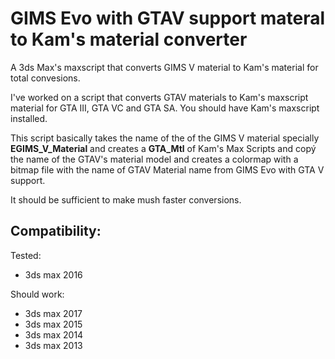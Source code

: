 # GIMS Evo with GTAV support materal to Kam's material converter
A 3ds Max's maxscript that converts GIMS V material to Kam's material for total convesions.

I've worked on a script that converts GTAV materials to Kam's maxscript material for GTA III, GTA VC and GTA SA. You should have Kam's maxscript installed.

This script basically takes the name of the of the GIMS V material specially **EGIMS_V_Material** and creates a **GTA_Mtl** of Kam's Max Scripts and copý the name of the GTAV's material model and creates a colormap with a bitmap file with the name of GTAV Material name from GIMS Evo with GTA V support.

It should be sufficient to make mush faster conversions.

## Compatibility:

Tested:

* 3ds max 2016

Should work:


* 3ds max 2017
* 3ds max 2015
* 3ds max 2014
* 3ds max 2013
